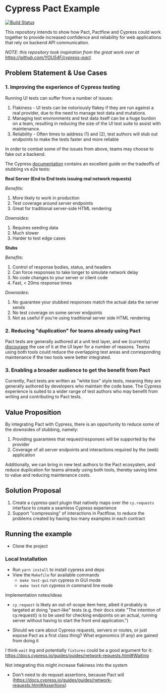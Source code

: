 # Cypress Pact Example

[![Build Status](https://travis-ci.com/pactflow/example-consumer-cypress.svg?branch=master)](https://travis-ci.com/pactflow/example-consumer-cypress)

This repository intends to show how Pact, Pactflow and Cypress could work together to provide increased confidence and reliability for web applications that rely on backend API communication.

*NOTE: this repository took inspiration from the great work over at https://github.com/YOU54F/cypress-pact.*

## Problem Statement & Use Cases

### 1. Improving the experience of Cypress testing
Running UI tests can suffer from a number of issues:

1. Flakiness - UI tests can be notoriously flakey if they are run against a real provider, due to the need to manage test data and mutations.
1. Managing test environments and test data itself can be a huge burdon on a team, resulting in reducing the size of the UI test suite to assist with maintenance.
1. Reliability - Often times to address (1) and (2), test authors will stub out endpoints to make the tests faster and more reliable

In order to combat some of the issues from above, teams may choose to fake out a backend.

The Cypress [documentation]( https://docs.cypress.io/guides/guides/network-requests.html#Testing-Strategies) contains an excellent guide on the tradeoffs of stubbing vs e2e tests:

**Real Server (End to End tests issuing real network requests)**

*Benefits*:
1. More likely to work in production
1. Test coverage around server endpoints
1. Great for traditional server-side HTML rendering

*Downsides*:
1. Requires seeding data
1. Much slower
1. Harder to test edge cases

**Stubs**

*Benefits*:
1. Control of response bodies, status, and headers
1. Can force responses to take longer to simulate network delay
1. No code changes to your server or client code
1. Fast, < 20ms response times

*Downsides*:
1. No guarantee your stubbed responses match the actual data the server sends
1. No test coverage on some server endpoints
1. Not as useful if you’re using traditional server side HTML rendering

### 2. Reducing "duplication" for teams already using Pact

Pact tests are generally authored at a unit test layer, and we (currently) [discourage](https://docs.pact.io/consumer/#avoid-using-pact-for-tests-that-involve-the-ui) the use of it at the UI layer for a number of reasons. Teams using both tools could reduce the overlapping test areas and corresponding maintenance if the two tools were better integrated.

### 3. Enabling a broader audience to get the benefit from Pact

Currently, Pact tests are written as "white box" style tests, meaning they are generally authored by developers who maintain the code base. The Cypress experience is suited to a wider range of test authors who may benefit from writing and contributing to Pact tests.

## Value Proposition

By integrating Pact with Cypress, there is an opportunity to reduce some of the downsides of stubbing, namely:

1. Providing guarantees that request/responses will be supported by the provider
1. Coverage of all server endpoints and interactions required by the (web) application

Additionally, we can bring in new test authors to the Pact ecosystem, and reduce duplication for teams already using both tools, thereby saving time to value and reducing maintenance costs.

## Solution Proposal

1. Create a cypress-pact plugin that natively maps over the `cy.requests` interface to create a seamless Cypress experience
1. Support "compressing" of interactions in Pactflow, to reduce the problems created by having too many examples in each contract

## Running the example

- Clone the project

### Local Installation

- Run `yarn install` to install cypress and deps
- View the `Makefile` for available commands
  - `make test-gui` run cypress in GUI mode
  - `make test` run cypress in command line mode



Implementation notes/ideas

* `cy.request` is likely an out-of-scope item here, albeit it probably is targeted at doing "pact-like" tests (e.g. their docs state "The intention of cy.request() is to be used for checking endpoints on an actual, running server without having to start the front end application.")

* Should we care about Cypress requests, servers or routes, or just expose Pact as a first class thing? What ergonomics (if any) are gained from doing it

I think `wait` ing and potentially `fixtures` could be a good argument for it: https://docs.cypress.io/guides/guides/network-requests.html#Waiting

Not integrating this might increase flakiness into the system

* Don't need to do requset assertions, because Pact will (https://docs.cypress.io/guides/guides/network-requests.html#Assertions)